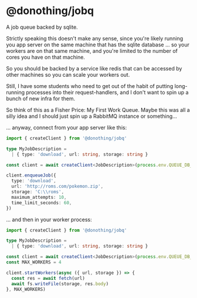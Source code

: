 # @donothing/jobq

A job queue backed by sqlite.

Strictly speaking this doesn't make any sense, since you're likely running you app server on the same machine that has the sqlite database ... so your workers are on that same machine, and you're limited to the number of cores you have on that machine.

So you should be backed by a service like redis that can be accessed by other machines so you can scale your workers out.

Still, I have some students who need to get out of the habit of putting long-running processes into their request-handlers, and I don't want to spin up a bunch of new infra for them.

So think of this as a Fisher Price: My First Work Queue. Maybe this was all a silly idea and I should just spin up a RabbitMQ instance or something...

... anyway, connect from your app server like this:

```ts
import { createClient } from '@donothing/jobq'

type MyJobDescription = 
  | { type: 'download', url: string, storage: string }

const client = await createClient<JobDescription>(process.env.QUEUE_DB_PATH)

client.enqueueJob({
  type: 'download',
  url: 'http://roms.com/pokemon.zip',
  storage: 'C:\\roms',
  maximum_attempts: 10,
  time_limit_seconds: 60,
})
```
... and then in your worker process:
```ts
import { createClient } from '@donothing/jobq'

type MyJobDescription = 
  | { type: 'download', url: string, storage: string }

const client = await createClient<JobDescription>(process.env.QUEUE_DB_PATH)
const MAX_WORKERS = 4

client.startWorkers(async ({ url, storage }) => {
  const res = await fetch(url)
  await fs.writeFile(storage, res.body)
}, MAX_WORKERS)
```
